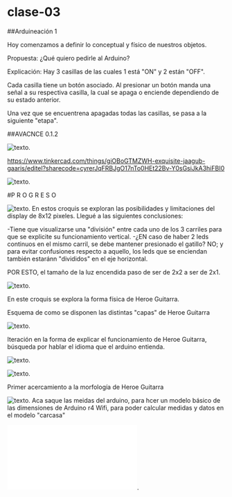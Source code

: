# clase-03
##Arduineación 1

Hoy comenzamos a definir lo conceptual y físico de nuestros objetos.

Propuesta: ¿Qué quiero pedirle al Arduino?



Explicación: Hay 3 casillas de las cuales 1 está "ON" y 2 están "OFF".

Cada casilla tiene un botón asociado. Al presionar un botón manda una señal a su respectiva casilla, la cual se apaga o enciende dependiendo de su estado anterior.

Una vez que se encuentrena apagadas todas las casillas, se pasa a la siguiente "etapa".


##AVACNCE 0.1.2


![texto](./tkcad0.1.2.png).

https://www.tinkercad.com/things/giOBoGTMZWH-exquisite-jaagub-gaaris/editel?sharecode=cyrerJqFRBJgO17nTo0HEt22Bv-Y0sGsiJkA3hiFBI0

![texto](./cableadorela0.1.2.png).



#P R O G R E S O

![texto](./croquis_tux1.jpeg). 
En estos croquis se exploran las posibilidades y limitaciones del display de 8x12 pixeles. Llegué a las siguientes conclusiones:

-Tiene que visualizarse una "división" entre cada uno de los 3 carriles para que se explicite su funcionamiento vertical.
-¿EN caso de haber 2 leds continuos en el mismo carril, se debe mantener presionado el gatillo? NO; y para evitar confusiones respecto a aquello, los leds que se enciendan también estaránn "divididos" en el eje horizontal.

POR ESTO, el tamaño de la luz encendida paso de ser de 2x2 a ser de 2x1.

![texto](./croquis_tux2.jpeg).

En este croquis se explora la forma física de Heroe Guitarra.

Esquema de como se disponen las distintas "capas" de Heroe Guitarra

![texto](./croquis_tux4.jpeg).

Iteración en la forma de explicar el funcionamiento de Heroe Guitarra, búsqueda por hablar el idioma que el arduino entienda.



![texto](./side2heGui0.1.0.png). 

![texto](./side1heGui0.1.0.png). 

Primer acercamiento a la morfología de Heroe Guitarra

![texto](./croquis_tux3.jpeg). 
Aca saque las meidas del arduino, para hcer un modelo básico de las dimensiones de Arduino r4 Wifi, para poder calcular medidas y datos en el modelo "carcasa"


![texto](./avanceTUXdiagram.pdf). 
